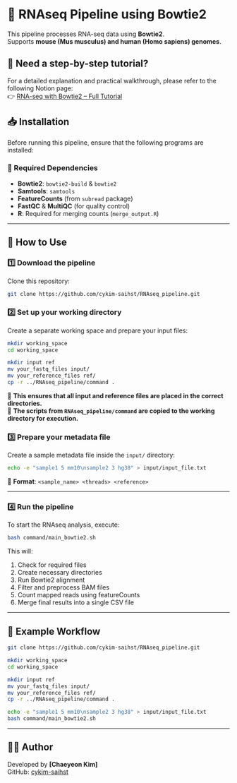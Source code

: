 # 🧬 RNAseq Pipeline using Bowtie2

This pipeline processes RNA-seq data using **Bowtie2**.  
Supports **mouse (Mus musculus) and human (Homo sapiens) genomes**.


## 📖 **Need a step-by-step tutorial?**  
For a detailed explanation and practical walkthrough, please refer to the following Notion page:  
👉 [RNA-seq with Bowtie2 – Full Tutorial](https://lapis-stilton-259.notion.site/RNA-seq-with-Bowtie2-1c337172436b80afa409d1a9f165e313?pvs=4)

## 📥 Installation 

Before running this pipeline, ensure that the following programs are installed:

### 🔹 Required Dependencies
- **Bowtie2**: `bowtie2-build` & `bowtie2`
- **Samtools**: `samtools`
- **FeatureCounts** (from `subread` package)
- **FastQC** & **MultiQC** (for quality control)
- **R**: Required for merging counts (`merge_output.R`)

---

## 🚀 How to Use 

### 1️⃣ Download the pipeline
Clone this repository:
```bash
git clone https://github.com/cykim-saihst/RNAseq_pipeline.git
```

### 2️⃣ Set up your working directory
Create a separate working space and prepare your input files:
```bash
mkdir working_space
cd working_space

mkdir input ref
mv your_fastq_files input/
mv your_reference_files ref/
cp -r ../RNAseq_pipeline/command . 
```
📌 **This ensures that all input and reference files are placed in the correct directories.**  
📌 **The scripts from `RNAseq_pipeline/command` are copied to the working directory for execution.**

### 3️⃣ Prepare your metadata file
Create a sample metadata file inside the `input/` directory:
```bash
echo -e "sample1 5 mm10\nsample2 3 hg38" > input/input_file.txt
```
📌 **Format**: `<sample_name> <threads> <reference>`

---

### 4️⃣ Run the pipeline
To start the RNAseq analysis, execute:
```bash
bash command/main_bowtie2.sh
```
This will:
1. Check for required files
2. Create necessary directories
3. Run Bowtie2 alignment
4. Filter and preprocess BAM files
5. Count mapped reads using featureCounts
6. Merge final results into a single CSV file

---

## 📌 Example Workflow
```bash
git clone https://github.com/cykim-saihst/RNAseq_pipeline.git

mkdir working_space
cd working_space

mkdir input ref
mv your_fastq_files input/
mv your_reference_files ref/
cp -r ../RNAseq_pipeline/command . 

echo -e "sample1 5 mm10\nsample2 3 hg38" > input/input_file.txt
bash command/main_bowtie2.sh
```

---

## 👨‍💻 Author
Developed by **[Chaeyeon Kim]**  
GitHub: [cykim-saihst](https://github.com/cykim-saihst/)
